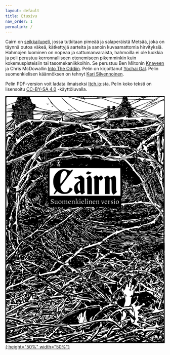 ```yaml
---
layout: default
title: Etusivu
nav_order: 1
permalink: /
---
```


Cairn on [seikkailupeli](http://questingblog.com/adventure-game-vs-osr), jossa tutkitaan pimeää ja salaperäistä Metsää, joka on täynnä outoa väkeä, kätkettyjä aarteita ja sanoin kuvaamattomia hirvityksiä. Hahmojen luominen on nopeaa ja sattumanvaraista, hahmoilla ei ole luokkia ja peli perustuu kerronnalliseen etenemiseen pikemminkin kuin kokemuspisteisiin tai tasomekaniikkoihin. Se perustuu Ben Miltonin [Knaveen](https://www.drivethrurpg.com/product/250888/Knave) ja Chris McDowallin [Into The Oddiin](https://chrismcdee.itch.io/electric-bastionland). Pelin on kirjoittanut [Yochai Gal](https://newschoolrevolution.com). Pelin suomenkielisen käännöksen on tehnyt [Kari Silvennoinen](https://kalifi.org).

Pelin PDF-version voit ladata ilmaiseksi [Itch.io](https://kartza.itch.io/cairn-fi):sta.
Pelin koko teksti on lisensoitu [CC-BY-SA 4.0](https://creativecommons.org/licenses/by-sa/4.0/) -käyttöluvalla.

<p></p>

[![Vaihtoehtoinen teksti](img/cairn.svg "Klikkaa suurentaaksesi"){:height="50%" width="50%"}](img/cairn.svg)
